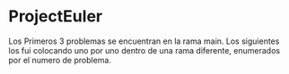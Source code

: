 # ProjectEuler

Los Primeros 3 problemas se encuentran en la rama main. Los siguientes los fui colocando uno por uno 
dentro de una rama diferente, enumerados por el numero de problema.
